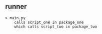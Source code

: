 ## runner
    > main.py
        calls script_one in package_one
        which calls script_two in package_two
